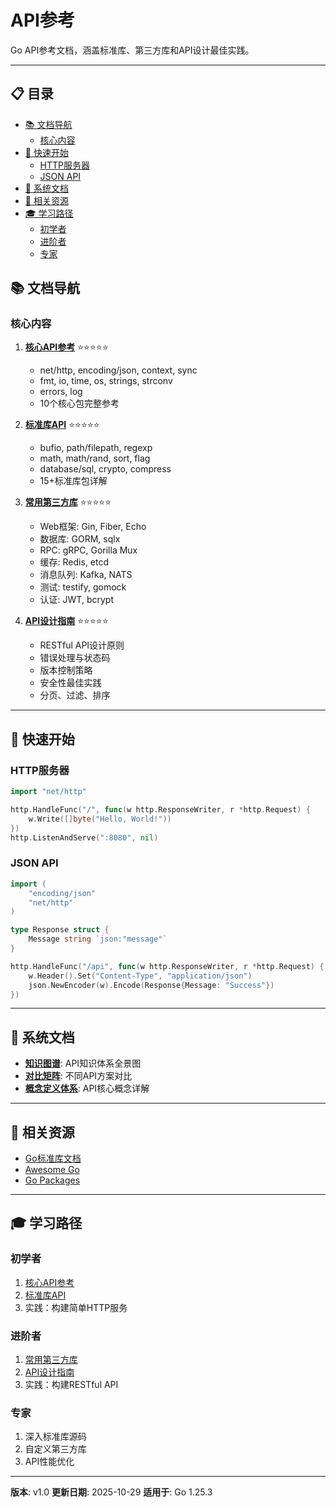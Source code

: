 # API参考

Go API参考文档，涵盖标准库、第三方库和API设计最佳实践。

---

## 📋 目录

- [📚 文档导航](#文档导航)
  - [核心内容](#核心内容)
- [🎯 快速开始](#快速开始)
  - [HTTP服务器](#http服务器)
  - [JSON API](#json-api)
- [📖 系统文档](#系统文档)
- [🔗 相关资源](#相关资源)
- [🎓 学习路径](#学习路径)
  - [初学者](#初学者)
  - [进阶者](#进阶者)
  - [专家](#专家)

## 📚 文档导航

### 核心内容

1. **[核心API参考](./01-核心API参考.md)** ⭐⭐⭐⭐⭐
   - net/http, encoding/json, context, sync
   - fmt, io, time, os, strings, strconv
   - errors, log
   - 10个核心包完整参考

2. **[标准库API](./02-标准库API.md)** ⭐⭐⭐⭐⭐
   - bufio, path/filepath, regexp
   - math, math/rand, sort, flag
   - database/sql, crypto, compress
   - 15+标准库包详解

3. **[常用第三方库](./03-常用第三方库.md)** ⭐⭐⭐⭐⭐
   - Web框架: Gin, Fiber, Echo
   - 数据库: GORM, sqlx
   - RPC: gRPC, Gorilla Mux
   - 缓存: Redis, etcd
   - 消息队列: Kafka, NATS
   - 测试: testify, gomock
   - 认证: JWT, bcrypt

4. **[API设计指南](./04-API设计指南.md)** ⭐⭐⭐⭐⭐
   - RESTful API设计原则
   - 错误处理与状态码
   - 版本控制策略
   - 安全性最佳实践
   - 分页、过滤、排序

---

## 🎯 快速开始

### HTTP服务器

```go
import "net/http"

http.HandleFunc("/", func(w http.ResponseWriter, r *http.Request) {
    w.Write([]byte("Hello, World!"))
})
http.ListenAndServe(":8080", nil)
```

### JSON API

```go
import (
    "encoding/json"
    "net/http"
)

type Response struct {
    Message string `json:"message"`
}

http.HandleFunc("/api", func(w http.ResponseWriter, r *http.Request) {
    w.Header().Set("Content-Type", "application/json")
    json.NewEncoder(w).Encode(Response{Message: "Success"})
})
```

---

## 📖 系统文档

- **[知识图谱](./00-知识图谱.md)**: API知识体系全景图
- **[对比矩阵](./00-对比矩阵.md)**: 不同API方案对比
- **[概念定义体系](./00-概念定义体系.md)**: API核心概念详解

---

## 🔗 相关资源

- [Go标准库文档](https://pkg.go.dev/std)
- [Awesome Go](https://github.com/avelino/awesome-go)
- [Go Packages](https://pkg.go.dev/)

---

## 🎓 学习路径

### 初学者

1. [核心API参考](./01-核心API参考.md)
2. [标准库API](./02-标准库API.md)
3. 实践：构建简单HTTP服务

### 进阶者

1. [常用第三方库](./03-常用第三方库.md)
2. [API设计指南](./04-API设计指南.md)
3. 实践：构建RESTful API

### 专家

1. 深入标准库源码
2. 自定义第三方库
3. API性能优化

---

**版本**: v1.0
**更新日期**: 2025-10-29
**适用于**: Go 1.25.3
